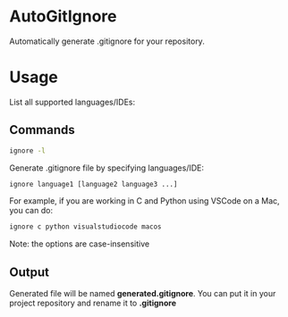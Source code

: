 # AutoGitIgnore
Automatically generate .gitignore for your repository.

# Usage
List all supported languages/IDEs:

## Commands

```bash
ignore -l
```

Generate .gitignore file by specifying languages/IDE:

```bash
ignore language1 [language2 language3 ...]
```

For example, if you are working in C and Python using VSCode on a Mac, you can do:

```bash
ignore c python visualstudiocode macos
```
Note: the options are case-insensitive

## Output

Generated file will be named **generated.gitignore**. You can put it in your project repository and rename it to **.gitignore**